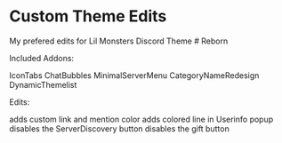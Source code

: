 # Custom Theme Edits

My prefered edits for Lil Monsters Discord Theme # Reborn


Included Addons:

IconTabs
ChatBubbles
MinimalServerMenu
CategoryNameRedesign
DynamicThemelist


Edits:

adds custom link and mention color
adds colored line in Userinfo popup
disables the ServerDiscovery button
disables the gift button
